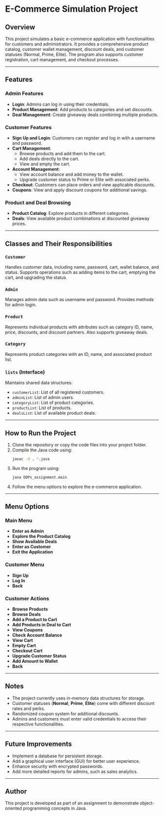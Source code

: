 # E-Commerce Simulation Project

## Overview
This project simulates a basic e-commerce application with functionalities for customers and administrators. It provides a comprehensive product catalog, customer wallet management, discount deals, and customer statuses (Normal, Prime, Elite). The program also supports customer registration, cart management, and checkout processes.

___

## Features

### Admin Features
- **Login**: Admins can log in using their credentials.
- **Product Management**: Add products to categories and set discounts.
- **Deal Management**: Create giveaway deals combining multiple products.

### Customer Features
- **Sign Up and Login**: Customers can register and log in with a username and password.
- **Cart Management**: 
  - Browse products and add them to the cart.
  - Add deals directly to the cart.
  - View and empty the cart.
- **Account Management**:
  - View account balance and add money to the wallet.
  - Upgrade customer status to Prime or Elite with associated perks.
- **Checkout**: Customers can place orders and view applicable discounts.
- **Coupons**: View and apply discount coupons for additional savings.

### Product and Deal Browsing
- **Product Catalog**: Explore products in different categories.
- **Deals**: View available product combinations at discounted giveaway prices.

___

## Classes and Their Responsibilities

### `Customer`
Handles customer data, including name, password, cart, wallet balance, and status. Supports operations such as adding items to the cart, emptying the cart, and upgrading the status.

### `Admin`
Manages admin data such as username and password. Provides methods for admin login.

### `Product`
Represents individual products with attributes such as category ID, name, price, discounts, and discount partners. Also supports giveaway deals.

### `Category`
Represents product categories with an ID, name, and associated product list.

### `lists` (Interface)
Maintains shared data structures:
- `customerList`: List of all registered customers.
- `adminList`: List of admin users.
- `categoryList`: List of product categories.
- `productList`: List of products.
- `dealsList`: List of available product deals.

___

## How to Run the Project

1. Clone the repository or copy the code files into your project folder.
2. Compile the Java code using:
   ```bash
   javac -d . *.java
   ```
3. Run the program using:
   ```bash
   java OOPs_assignment.main
   ```
4. Follow the menu options to explore the e-commerce application.

___

## Menu Options

### Main Menu
- **Enter as Admin**
- **Explore the Product Catalog**
- **Show Available Deals**
- **Enter as Customer**
- **Exit the Application**

### Customer Menu
- **Sign Up**
- **Log In**
- **Back**

### Customer Actions
- **Browse Products**
- **Browse Deals**
- **Add a Product to Cart**
- **Add Products in Deal to Cart**
- **View Coupons**
- **Check Account Balance**
- **View Cart**
- **Empty Cart**
- **Checkout Cart**
- **Upgrade Customer Status**
- **Add Amount to Wallet**
- **Back**

___

## Notes
- The project currently uses in-memory data structures for storage.
- Customer statuses (**Normal**, **Prime**, **Elite**) come with different discount rates and perks.
- Randomized coupon system for additional discounts.
- Admins and customers must enter valid credentials to access their respective functionalities.

___

## Future Improvements
- Implement a database for persistent storage.
- Add a graphical user interface (GUI) for better user experience.
- Enhance security with encrypted passwords.
- Add more detailed reports for admins, such as sales analytics.

___

## Author
This project is developed as part of an assignment to demonstrate object-oriented programming concepts in Java.
